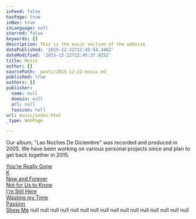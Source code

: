 ```yaml
---
inFeed: false
hasPage: true
inNav: true
inLanguage: null
starred: false
keywords: []
description: This is the music section of the website
datePublished: '2015-12-22T12:45:54.348Z'
dateModified: '2015-12-22T12:45:37.925Z'
title: Music
author: []
sourcePath: _posts/2015-12-21-music.md
published: true
authors: []
publisher:
  name: null
  domain: null
  url: null
  favicon: null
url: music/index.html
_type: WebPage

---
```

Our album, "Las Noches De Diciembre" was recorded and produced in 2005\. We have been working on various personal projects since and plan to get back together in 2015\.

[You're Really Gone][0]  
[K  
Now and Forever  
Not for Us to Know  
I'm Still Here  
Wasting my Time  
Passion  
Show Me][0][][1]
null
null
null
null
null
null
null
null
null
null
null
null
null
null
null
null

[0]: http://www.woodside10.plus.com/Music/You%27reReallyGone.mp3
[1]: http://www.woodside10.plus.com/Music/Show%20Me.mp3